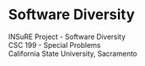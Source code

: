 # Software Diversity
INSuRE Project - Software Diversity <br>
CSC 199 - Special Problems <br>
California State University, Sacramento
